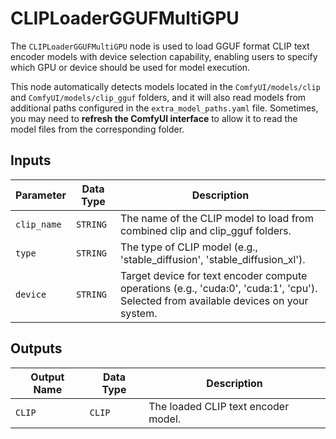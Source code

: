 # CLIPLoaderGGUFMultiGPU

The `CLIPLoaderGGUFMultiGPU` node is used to load GGUF format CLIP text encoder models with device selection capability, enabling users to specify which GPU or device should be used for model execution.

This node automatically detects models located in the `ComfyUI/models/clip` and `ComfyUI/models/clip_gguf` folders, and it will also read models from additional paths configured in the `extra_model_paths.yaml` file. Sometimes, you may need to **refresh the ComfyUI interface** to allow it to read the model files from the corresponding folder.

## Inputs

| Parameter | Data Type | Description |
| --- | --- | --- |
| `clip_name` | `STRING` | The name of the CLIP model to load from combined clip and clip_gguf folders. |
| `type` | `STRING` | The type of CLIP model (e.g., 'stable_diffusion', 'stable_diffusion_xl'). |
| `device` | `STRING` | Target device for text encoder compute operations (e.g., 'cuda:0', 'cuda:1', 'cpu'). Selected from available devices on your system. |

## Outputs

| Output Name | Data Type | Description |
| --- | --- | --- |
| `CLIP` | `CLIP` | The loaded CLIP text encoder model. |
